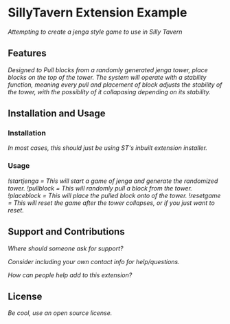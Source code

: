 # SillyTavern Extension Example

*Attempting to create a jenga style game to use in Silly Tavern*

## Features

*Designed to Pull blocks from a randomly generated jenga tower, place blocks on the top of the tower. The system will operate with a stability function, meaning every pull and placement of block adjusts the stability of the tower, with the possiblity of it collapasing depending on its stability.*

## Installation and Usage

### Installation

*In most cases, this should just be using ST's inbuilt extension installer.* 

### Usage

*!startjenga = This will start a game of jenga and generate the randomized tower.
!pullblock = This will randomly pull a block from the tower.
!placeblock = This will place the pulled block onto of the tower.
!resetgame = This will reset the game after the tower collapses, or if you just want to reset.*

## Support and Contributions

*Where should someone ask for support?*

*Consider including your own contact info for help/questions.*

*How can people help add to this extension?*

## License

*Be cool, use an open source license.*
